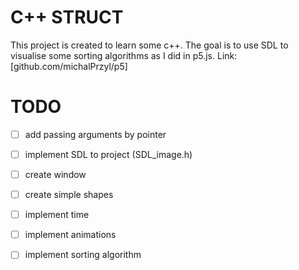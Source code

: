 # C++ STRUCT
This project is created to learn some c++. 
The goal is to use SDL to visualise some sorting algorithms as I did in p5.js.
Link: [github.com/michalPrzyl/p5]

# TODO
- [ ] add passing arguments by pointer
- [ ] implement SDL to project (SDL_image.h)
- [ ] create window
- [ ] create simple shapes
- [ ] implement time
- [ ] implement animations
- [ ] implement sorting algorithm


